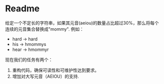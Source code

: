 # Readme

给定一个不定长的字符串，如果其元音(aeiou)的数量占比超过30%，那么将每个连续的元音集合替换成"mommy". 例如：
* hard → hard
* his → hmommys
* hear → hmommyr

现在我们的任务有两个：

1. 重构代码，确保可读性和可维护性达到要求。
2. 增加对大写元音（AEIOU）的支持.
